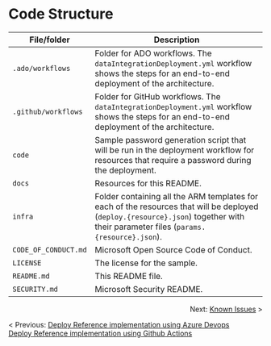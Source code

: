 # Code Structure

| File/folder                   | Description                                |
| ----------------------------- | ------------------------------------------ |
| `.ado/workflows`              | Folder for ADO workflows. The `dataIntegrationDeployment.yml` workflow shows the steps for an end-to-end deployment of the architecture. |
| `.github/workflows`           | Folder for GitHub workflows. The `dataIntegrationDeployment.yml` workflow shows the steps for an end-to-end deployment of the architecture. |
| `code`                        | Sample password generation script that will be run in the deployment workflow for resources that require a password during the deployment. |
| `docs`                        | Resources for this README.                 |
| `infra`                       | Folder containing all the ARM templates for each of the resources that will be deployed (`deploy.{resource}.json`) together with their parameter files (`params.{resource}.json`). |
| `CODE_OF_CONDUCT.md`          | Microsoft Open Source Code of Conduct.     |
| `LICENSE`                     | The license for the sample.                |
| `README.md`                   | This README file.                          |
| `SECURITY.md`                 | Microsoft Security README.                 |

<div style="text-align: right">  Next: <a href="./ESA-IntegrationStreaming-KnownIssues.md">Known Issues</a> > </div>

< Previous: [Deploy Reference implementation using Azure Devops](./ESA-IntegrationStreaming-DeployUsingAzureDevops.md)\
[Deploy Reference implementation using Github Actions](./ESA-IntegrationStreaming-DeployUsingGithubActions.md)

